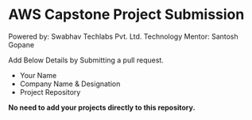 # AWS Capstone Project Submission

Powered by: Swabhav Techlabs Pvt. Ltd.
Technology Mentor: Santosh Gopane


Add Below Details by Submitting a pull request.
- Your Name
- Company Name & Designation 
- Project Repository

**No need to add your projects directly to this repository.**
